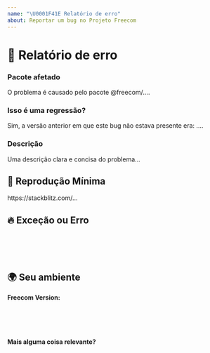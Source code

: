 ```yaml
---
name: "\U0001F41E Relatório de erro"
about: Reportar um bug no Projeto Freecom
---
```


# 🐞 Relatório de erro

### Pacote afetado

<!-- Você pode apontar um ou mais pacotes @freecom/* como a fonte do bug? -->
<!-- ✍️edit: --> O problema é causado pelo pacote @freecom/....

### Isso é uma regressão?

<!-- Este comportamento funcionava na versão anterior? -->
<!-- ✍️--> Sim, a versão anterior em que este bug não estava presente era: ....

### Descrição

<!-- ✍️--> Uma descrição clara e concisa do problema...

## 🔬 Reprodução Mínima

<!-- ✍️--> https://stackblitz.com/...

<!--
Se o StackBlitz não for adequado para reprodução de seu problema, crie um repositório GitHub mínimo com a reprodução do problema.
Uma boa maneira de fazer uma reprodução mínima é criar um novo aplicativo via `ng new repro-app` e adicionar o mínimo de código possível para mostrar o problema.
Compartilhe o link para o repositório abaixo, juntamente com instruções passo a passo para reproduzir o problema, bem como o comportamento esperado e real.

Os problemas que não têm informações suficientes e não podem ser reproduzidos serão fechados.
-->

## 🔥 Exceção ou Erro

<pre><code>
<!-- Se o problema vier acompanhado de uma exceção ou erro, compartilhe abaixo: -->
<!-- ✍️-->

</code></pre>

## 🌍 Seu ambiente

**Freecom Version:**

<pre><code>
<!-- execute `ng version` e cole a saída abaixo -->
<!-- ✍️-->

</code></pre>

**Mais alguma coisa relevante?**

<!-- ✍️Este é um problema específico do navegador? Em caso afirmativo, especifique o navegador e a versão. -->

<!-- ✍️Algum destes importa: sistema operacional, IDE, gerenciador de pacotes, servidor HTTP, ...? Se sim, por favor mencione-o abaixo. -->

